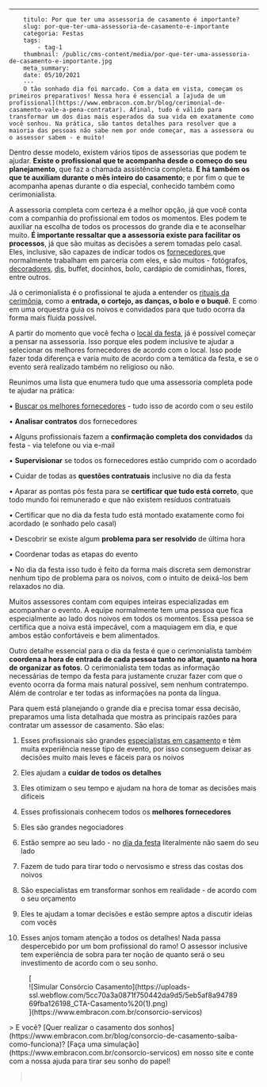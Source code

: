 ---
        titulo: Por que ter uma assessoria de casamento é importante?
        slug: por-que-ter-uma-assessoria-de-casamento-e-importante
        categoria: Festas
        tags:
            - tag-1
        thumbnail: /public/cms-content/media/por-que-ter-uma-assessoria-de-casamento-e-importante.jpg
        meta_summary: 
        date: 05/10/2021
        ---
        O tão sonhado dia foi marcado. Com a data em vista, começam os primeiros preparativos! Nessa hora é essencial a [ajuda de um profissional](https://www.embracon.com.br/blog/cerimonial-de-casamento-vale-a-pena-contratar). Afinal, tudo é válido para transformar um dos dias mais esperados da sua vida em exatamente como você sonhou. Na prática, são tantos detalhes para resolver que a maioria das pessoas não sabe nem por onde começar, mas a assessora ou o assessor sabem - e muito!

Dentro desse modelo, existem vários tipos de assessorias que podem te ajudar. **Existe o profissional que te acompanha desde o começo do seu planejamento**, que faz a chamada assistência completa. **E há também os que te auxiliam durante o mês inteiro do casamento**; e por fim o que te acompanha apenas durante o dia especial, conhecido também como cerimonialista.

A assessoria completa com certeza é a melhor opção, já que você conta com a companhia do profissional em todos os momentos. Eles podem te auxiliar na escolha de todos os processos do grande dia e te aconselhar muito. **É importante ressaltar que a assessoria existe para facilitar os processos**, já que são muitas as decisões a serem tomadas pelo casal. Eles, inclusive, são capazes de indicar todos os [fornecedores ](https://www.embracon.com.br/blog/fornecedores-para-casamentos-escolha-bem-e-negocie-os-precos)que normalmente trabalham em parceria com eles, e são muitos - fotógrafos, [decoradores](https://www.embracon.com.br/blog/conheca-as-principais-tendencias-em-decoracao-de-casamento), [djs](https://www.embracon.com.br/blog/musica-de-festa-faca-uma-playlist-arrebatadora), buffet, docinhos, bolo, cardápio de comidinhas, flores, entre outros.

Já o cerimonialista é o profissional te ajuda a entender os [rituais da cerimônia](https://www.embracon.com.br/blog/cerimonia-e-festa-de-casamento-juntos-ou-separados), como a **entrada, o cortejo, as danças, o bolo e o buquê**. E como em uma orquestra guia os noivos e convidados para que tudo ocorra da forma mais fluida possível.

A partir do momento que você fecha o [local da festa](https://www.embracon.com.br/blog/6-dicas-para-voce-organizar-seu-casamento-nas-montanhas), já é possível começar a pensar na assessoria. Isso porque eles podem inclusive te ajudar a selecionar os melhores fornecedores de acordo com o local. Isso pode fazer toda diferença e varia muito de acordo com a temática da festa, e se o evento será realizado também no religioso ou não.

Reunimos uma lista que enumera tudo que uma assessoria completa pode te ajudar na prática:

 • [Buscar os melhores fornecedores](https://www.embracon.com.br/blog/bebidas-no-casamento-como-escolher-e-calcular-a-quantidade-adequada) - tudo isso de acordo com o seu estilo

 • **Analisar contratos** dos fornecedores

 • Alguns profissionais fazem a **confirmação completa dos convidados** da festa - via telefone ou via e-mail

 • **Supervisionar** se todos os fornecedores estão cumprido com o acordado

 • Cuidar de todas as **questões contratuais** inclusive no dia da festa

 • Aparar as pontas pós festa para se **certificar que tudo está correto**, que todo mundo foi remunerado e que não existem resíduos contratuais

 • Certificar que no dia da festa tudo está montado exatamente como foi acordado (e sonhado pelo casal)

 • Descobrir se existe algum **problema para ser resolvido** de última hora

 • Coordenar todas as etapas do evento

 • No dia da festa isso tudo é feito da forma mais discreta sem demonstrar nenhum tipo de problema para os noivos, com o intuito de deixá-los bem relaxados no dia.

Muitos assessores contam com equipes inteiras especializadas em acompanhar o evento. A equipe normalmente tem uma pessoa que fica especialmente ao lado dos noivos em todos os momentos. Essa pessoa se certifica que a noiva está impecável, com a maquiagem em dia, e que ambos estão confortáveis e bem alimentados.

Outro detalhe essencial para o dia da festa é que o cerimonialista também **coordena a hora de entrada de cada pessoa tanto no altar, quanto na hora de organizar as fotos**. O cerimonialista tem todas as informação necessárias de tempo da festa para justamente cruzar fazer com que o evento ocorra da forma mais natural possível, sem nenhum contratempo. Além de controlar e ter todas as informações na ponta da língua.

Para quem está planejando o grande dia e precisa tomar essa decisão, preparamos uma lista detalhada que mostra as principais razões para contratar um assessor de casamento. São elas:

 1. Esses profissionais são grandes [especialistas em casamento](https://www.embracon.com.br/blog/6-tendencias-de-casamento-que-voce-precisa-conhecer) e têm muita experiência nesse tipo de evento, por isso conseguem deixar as decisões muito mais leves e fáceis para os noivos

 2. Eles ajudam a **cuidar de todos os detalhes**

 3. Eles otimizam o seu tempo e ajudam na hora de tomar as decisões mais difíceis

 4. Esses profissionais conhecem todos os **melhores fornecedores**

 5. Eles são grandes negociadores

 6. Estão sempre ao seu lado - no [dia da festa](https://www.embracon.com.br/blog/festa-de-casamento-grande-ou-pequena-como-escolher) literalmente não saem do seu lado

 7. Fazem de tudo para tirar todo o nervosismo e stress das costas dos noivos

 8. São especialistas em transformar sonhos em realidade - de acordo com o seu orçamento

 9. Eles te ajudam a tomar decisões e estão sempre aptos a discutir ideias com vocês

 10. Esses anjos tomam atenção a todos os detalhes! Nada passa despercebido por um bom profissional do ramo! O assessor inclusive tem experiência de sobra para ter noção de quanto será o seu investimento de acordo com o seu sonho.

<figure class="w-richtext-figure-type-image w-richtext-align-center">[<div>![Simular Consórcio Casamento](https://uploads-ssl.webflow.com/5cc70a3a0871f750442da9d5/5eb5af8a9478969fba126198_CTA-Casamento%20(1).png)</div>](https://www.embracon.com.br/consorcio-servicos)</figure>> E você? [Quer realizar o casamento dos sonhos](https://www.embracon.com.br/blog/consorcio-de-casamento-saiba-como-funciona)? [Faça uma simulação](https://www.embracon.com.br/consorcio-servicos) em nosso site e conte com a nossa ajuda para tirar seu sonho do papel!

> ‍
        